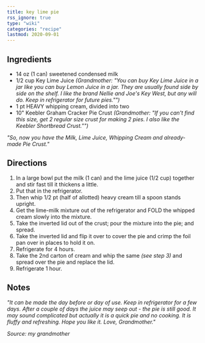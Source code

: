 ```yaml
---
title: key lime pie
rss_ignore: true
type: "wiki"
categories: "recipe"
lastmod: 2020-09-01
---
```


## Ingredients
- 14 oz (1 can) sweetened condensed milk
- 1/2 cup Key Lime Juice *(Grandmother: "You can buy Key Lime Juice in a jar like you can buy Lemon Juice in a jar. They are usually found side by side on the shelf. I like the brand Nellie and Joe's Key West, but any will do. Keep in refrigerator for future pies."")*
- 1 pt HEAVY whipping cream, divided into two
- 10" Keebler Graham Cracker Pie Crust *(Grandmother: "If you can't find this size, get 2 regular size crust for making 2 pies. I also like the Keebler Shortbread Crust."")*

*"So, now you have the Milk, Lime Juice, Whipping Cream and already-made Pie Crust."*

## Directions
1. In a large bowl put the milk (1 can) and the lime juice (1/2 cup) together and stir fast till it thickens a little.
2. Put that in the refrigerator.
3. Then whip 1/2 pt (half of allotted) heavy cream till a spoon stands upright.
4. Get the lime-milk mixture out of the refrigerator and FOLD the whipped cream slowly into the mixture.  
5. Take the inverted lid out of the crust; pour the mixture into the pie; and spread.
6. Take the inverted lid and flip it over to cover the pie and crimp the foil pan over in places to hold it on.
7. Refrigerate for 4 hours.
8. Take the 2nd carton of cream and whip the same *(see step 3)* and spread over the pie and replace the lid.
9. Refrigerate 1 hour. 

## Notes
*"It can be made the day before or day of use. Keep in refrigerator for a few days. After a couple of days the juice may seep out - the pie is still good. It may sound complicated but actually it is a quick pie and no cooking. It is fluffy and refreshing.  Hope you like it. Love, Grandmother."*

*Source: my grandmother*